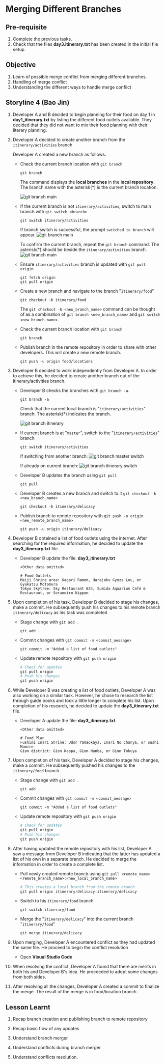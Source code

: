 # Merging Different Branches

## Pre-requisite
1. Complete the previous tasks.
2. Check that the files **day3.itinerary.txt** has been created in the initial file setup.

## Objective
1. Learn of possible merge conflict from merging different branches.
2. Handling of merge conflict
3. Understanding the different ways to handle merge conflict


## Storyline 4 (Bao Jin)
1. Developer A and B decided to begin planning for their food on day 1 in **day1_itinerary.txt** by listing the different food outlets available. They decided that they did not want to mix their food planning with their literary planning. 

2. Developer A decided to create another branch from the `itinerary/activities` branch.


    Developer A created a new branch as follows:
    - Check the current branch location with `git branch`
        ```
        git branch
        ```
        The command displays the **local branches** in the **local repository**. The branch name with the asterisk(*) is the current branch location.

        ![git branch main](../images/command_4_git_branch_2branch_master.png)

    - If the current branch is not `itinerary/activities`, switch to main branch with `git switch <branch>`
        ```
        git switch itinerary/activities
        ```
        If branch switch is successful, the prompt `switched to branch` will appear. 
        ![git branch main](../images/command_4_switch_branch_2branch_itinerary.png)

        To confirm the current branch, repeat the `git branch` command. The asterisk(*) should be beside the `itinerary/activities` branch.
        ![git branch main](../images/command_4_git_branch_2branch_itinerary.png)

    - Ensure `itinerary/activities` branch is updated with `git pull origin`
        ```
        git fetch origin
        git pull origin
        ```
    - Create a new branch and navigate to the branch "`itinerary/food`"
        ```
        git checkout -b itinerary/food
        ```
        The `git checkout -b <new_branch_name>` command can be thought of as a combination of `git branch <new_branch_name>` and `git switch <new_branch_name>`.

    - Check the current branch location with `git branch`
        ```
        git branch
        ```
    - Publish branch in the remote repository in order to share with other developers. This will create a new remote branch.
        ```
        git push -u origin food/locations
        ```

2. Developer B decided to work independently from Developer A. In order to achieve this, he decided to create another branch out of the itinerary/activities branch.

    - Developer B checks the branches with `git branch -a`.
        ```
        git branch -a
        ```

        Check that the current local branch is "`itinerary/activities`" branch. The asterisk(*) indicates the branch.
        
        ![git branch itinerary](../images/4_3/4_3_git_branch_all_itinerary_branch.png)

    - If current branch is at "`master`", switch to the "`itinerary/activities`" branch
        ```
        git switch itinerary/activities
        ```
        If switching from another branch:
        ![git branch master switch](../images/4_3/4_3_git_switch_master_to_itinerary.png)
        
        If already on current branch:
        ![git branch itinerary switch](../images/4_3/4_3_git_switch_itinerary_to_itinerary.png)

    - Developer B updates the branch using `git pull`
        ```
        git pull
        ```
    - Developer B creates a new branch and switch to it `git checkout -b <new_branch_name>`
        ```
        git checkout -b itinerary/delicacy
        ```
    - Publish branch to remote repository with `git push -u origin <new_remote_branch_name>`
        ```
        git push -u origin itinerary/delicacy
        ```

3. Developer B obtained a list of food outlets using the internet. After searching for the required information, he decided to update the **day3_itinerary.txt** file.

    - Developer B update the file: **day3_itinerary.txt**
        ```
        <Other data omitted> 

        # Food Outlets
        Meiji Shrine area: Kagari Ramen, Harajuku Gyoza Lou, or Gyukatsu Motomura
        Tokyo Skytree: Sky Restaurant 634, Sumida Aquarium Café & Restaurant, or Soranoiro Nippon            
        ```

4. Upon completion of his task, Developer B decided to stage his changes, make a commit. He subsequently push his changes to his remote branch `itinerary/delicacy` as his task was completed

    - Stage change with `git add .`
        ```
        git add .
        ```
    - Commit changes with `git commit -m <commit_message>`
        ```
        git commit -m "Added a list of food outlets"
        ```
    - Update remote repository with `git push origin`
        ```ps1
        # Check for updates
        git pull origin
        # Push his changes
        git push origin
        ```

5. While Developer B was creating a list of food outlets, Developer A was also working on a similar task. However, he chose to research the list through guide books and took a little longer to complete his list. Upon completion of his research, he decided to update the **day3_itinerary.txt** file.

    - Developer A update the file: **day3_itinerary.txt**
        ```
        <Other data omitted> 

        # Food Plan
        Fushimi Inari Shrine: Udon Yamaokaya, Inari No Chanya, or Sushi Mamire
        Gion district: Gion Kappa, Gion Nanba, or Gion Tokuya 
        ```

6. Upon completion of his task, Developer A decided to stage his changes, make a commit. He subsequently pushed his changes to the `itinerary/food` branch

    - Stage change with `git add .`
        ```
        git add .
        ```
    - Commit changes with `git commit -m <commit_message>`
        ```
        git commit -m "Added a list of food outlets"
        ```
    - Update remote repository with `git push origin`
        ```ps1
        # Check for updates
        git pull origin
        # Push his changes
        git push origin
        ```

7. After having updated the remote repository with his list, Developer A saw a message from Developer B indicating that the latter has updated a list of his own in a separate branch. He decided to merge the information in order to create a complete list.

    - Pull newly created remote branch using `git pull <remote_name>  <remote_branch_name>:<new_local_branch_name>`
        ```ps1
        # This creates a local branch from the remote branch
        git pull origin itinerary/delicacy:itinerary/delicacy
        ```

    - Switch to his `itinerary/food` branch
        ```
        git switch itinerary/food
        ```
    - Merge the "`itinerary/delicacy`" into the current branch "`itinerary/food`"
        ```
        git merge itinerary/delicacy
        ```

8. Upon merging, Developer A encountered conflict as they had updated the same file. He proceed to begin the conflict resolution 
    - Open **Visual Studio Code**


9. When resolving the conflict, Developer A found that there are merits in both his and Developer B's idea. He proceeded to adopt some changes from both sides.

10. After resolving all the changes, Developer A created a commit to finalize the merge. The result of the merge is in food/location branch.


## Lesson Learnt
1. Recap branch creation and publishing branch to remote repository

2. Recap basic flow of any updates

3. Understand branch merger

4. Understand conflicts during branch merger

5. Understand conflicts resolution.